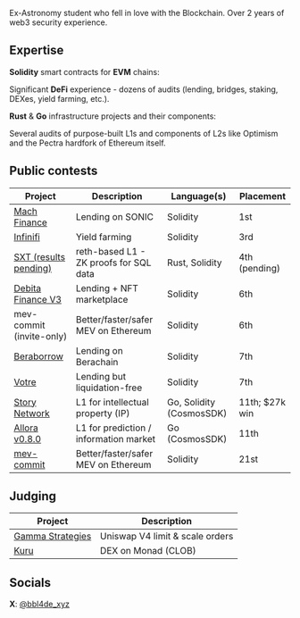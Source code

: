 Ex-Astronomy student who fell in love with the Blockchain. Over 2 years of web3 security experience.

## Expertise

**Solidity** smart contracts for **EVM** chains:

Significant **DeFi** experience - dozens of audits (lending, bridges, staking, DEXes, yield farming, etc.).



**Rust** & **Go** infrastructure projects and their components:

Several audits of purpose-built L1s and components of L2s like Optimism and the Pectra hardfork of Ethereum itself.

## Public contests 
| Project | Description | Language(s) | Placement |
|---|---|---|---|
| [Mach Finance](https://audits.sherlock.xyz/contests/727/leaderboard) | Lending on SONIC | Solidity | 1st |
| [Infinifi](https://cantina.xyz/competitions/2ac7f906-1661-47eb-bfd6-519f5db0d36b/leaderboard) | Yield farming | Solidity | 3rd |
| [SXT (results pending)](https://cantina.xyz/competitions/3cc30b66-1cba-4044-968f-a0817cd7bf83) | reth-based L1 - ZK proofs for SQL data | Rust, Solidity | 4th (pending) |
| [Debita Finance V3](https://audits.sherlock.xyz/contests/627/leaderboard) | Lending + NFT marketplace | Solidity | 6th |
| mev-commit (invite-only) | Better/faster/safer MEV on Ethereum | Solidity | 6th |
| [Beraborrow](https://audits.sherlock.xyz/contests/741/leaderboard) | Lending on Berachain | Solidity | 7th |
| [Votre](https://cantina.xyz/competitions/050711ca-a6d1-4fdd-9f94-3816233c1bd5/leaderboard) | Lending but liquidation-free | Solidity | 7th |
| [Story Network](https://cantina.xyz/competitions/0561defa-eeb2-4a74-8884-5d7a873afa58/leaderboard) | L1 for intellectual property (IP) | Go, Solidity (CosmosSDK) | 11th; $27k win |
| [Allora v0.8.0](https://audits.sherlock.xyz/contests/728/leaderboard) | L1 for prediction / information market | Go (CosmosSDK) | 11th |
| [mev-commit](https://cantina.xyz/competitions/4ee8716d-3e0e-4f59-b90d-aa56bf3b484c/leaderboard) | Better/faster/safer MEV on Ethereum | Solidity | 21st |

## Judging
| Project | Description | 
|---|---|
| [Gamma Strategies](https://cantina.xyz/competitions/aaf79192-6ea7-4b1e-aed7-3d23212dd0f1) | Uniswap V4 limit & scale orders | 
| [Kuru](https://cantina.xyz/code/cdce21ba-b787-4df4-9c56-b31d085388e7/overview) | DEX on Monad (CLOB) | 

## Socials
**X**: [@bbl4de_xyz](https://x.com/bbl4de_xyz)
